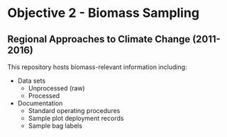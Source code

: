 Objective 2 - Biomass Sampling
==============================

Regional Approaches to Climate Change (2011-2016)
-------------------------------------------------

This repository hosts biomass-relevant information including:

* Data sets
    * Unprocessed (raw)
    * Processed
* Documentation
    * Standard operating procedures
    * Sample plot deployment records
    * Sample bag labels

